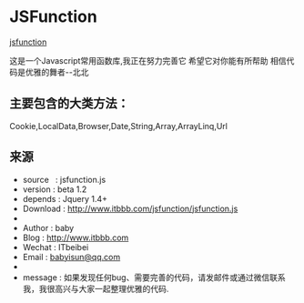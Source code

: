 # JSFunction
[jsfunction](http://www.itbbb.com/jsfunction/jsfunction.html)

这是一个Javascript常用函数库,我正在努力完善它
希望它对你能有所帮助
相信代码是优雅的舞者--北北

## 主要包含的大类方法：
Cookie,LocalData,Browser,Date,String,Array,ArrayLinq,Url

## 来源
 * source   : jsfunction.js
 * version  : beta 1.2
 * depends  : Jquery 1.4+
 * Download : http://www.itbbb.com/jsfunction/jsfunction.js
 *
 * Author   : baby
 * Blog     : http://www.itbbb.com
 * Wechat   : ITbeibei
 * Email    : babyisun@qq.com
 *
 * message  : 如果发现任何bug、需要完善的代码，请发邮件或通过微信联系我，我很高兴与大家一起整理优雅的代码.
